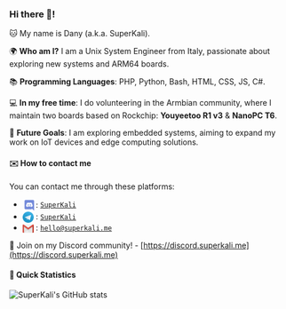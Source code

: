 ### Hi there 👋! 

🐱 My name is Dany (a.k.a. SuperKali).

🌍 **Who am I?** I am a Unix System Engineer from Italy, passionate about exploring new systems and ARM64 boards.

📚 **Programming Languages**: PHP, Python, Bash, HTML, CSS, JS, C#.

💻 **In my free time**: I do volunteering in the Armbian community, where I maintain two boards based on Rockchip: **Youyeetoo R1 v3** & **NanoPC T6**. 

🎯 **Future Goals**: I am exploring embedded systems, aiming to expand my work on IoT devices and edge computing solutions.

#### ✉️ How to contact me

You can contact me through these platforms:

- <img src="https://raw.githubusercontent.com/SuperKali/SuperKali/main/logo-discord.svg" width="24px" align="center">: [`SuperKali`](https://discord.superkali.me)
- <img src="https://raw.githubusercontent.com/SuperKali/SuperKali/main/logo-telegram.svg" width="20px" align="center"> : [`SuperKali`](https://t.me/SuperKali)
- <img src="https://raw.githubusercontent.com/SuperKali/SuperKali/main/logo-gmail.svg" width="20px" align="center"> : [`hello@superkali.me`](mailto:hello@superkali.me)

🏮 Join on my Discord community! - [https://discord.superkali.me](https://discord.superkali.me)

#### 📍 Quick Statistics

![SuperKali's GitHub stats](https://github-readme-stats.vercel.app/api?username=SuperKali&show_icons=true&theme=radical)
